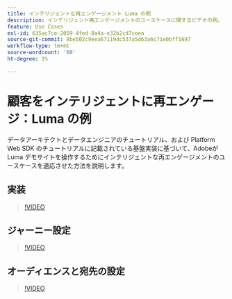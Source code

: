 ```yaml
---
title: インテリジェントな再エンゲージメント Luma の例
description: インテリジェント再エンゲージメントのユースケースに関するビデオの例。
feature: Use Cases
exl-id: 635ac7ce-2059-4fed-8a4a-e32b2cd7ceea
source-git-commit: 8be502c9eea67119dc537a5d63a6c71e0bff1697
workflow-type: tm+mt
source-wordcount: '60'
ht-degree: 1%

---
```


# 顧客をインテリジェントに再エンゲージ：Luma の例

データアーキテクトとデータエンジニアのチュートリアル、および Platform Web SDK のチュートリアルに記載されている基盤実装に基づいて、Adobeが Luma デモサイトを操作するためにインテリジェントな再エンゲージメントのユースケースを適応させた方法を説明します。

## 実装

>[!VIDEO](https://video.tv.adobe.com/v/3425184/?quality=12&learn=on)

## ジャーニー設定

>[!VIDEO](https://video.tv.adobe.com/v/3427101/?quality=12&learn=on)

## オーディエンスと宛先の設定

>[!VIDEO](https://video.tv.adobe.com/v/3427451/?quality=12&learn=on)
